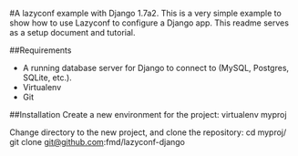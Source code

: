 #A lazyconf example with Django 1.7a2.
This is a very simple example to show how to use Lazyconf to configure a Django app.
This readme serves as a setup document and tutorial.

##Requirements
* A running database server for Django to connect to (MySQL, Postgres, SQLite, etc.).
* Virtualenv
* Git

##Installation
Create a new environment for the project:
    virtualenv myproj

Change directory to the new project, and clone the repository:
    cd myproj/
    git clone git@github.com:fmd/lazyconf-django
